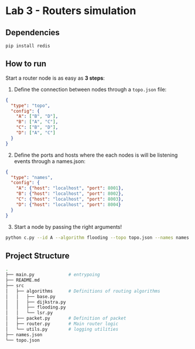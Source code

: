# Lab 3 - Routers simulation

## Dependencies

```
pip install redis
```

## How to run

Start a router node is as easy as **3 steps**:

1. Define the connection between nodes through a `topo.json` file:

```json
{
  "type": "topo",
  "config": {
    "A": ["B", "D"],
    "B": ["A", "C"],
    "C": ["B", "D"],
    "D": ["A", "C"]
  }
}
```

2. Define the ports and hosts where the each nodes is will be listening events through a names.json:

```json
{
  "type": "names",
  "config": {
    "A": {"host": "localhost", "port": 8001},
    "B": {"host": "localhost", "port": 8002}, 
    "C": {"host": "localhost", "port": 8003},
    "D": {"host": "localhost", "port": 8004}
  }
}
```

3. Start a node by passing the right arguments!

```bash
python c.py --id A --algorithm flooding --topo topo.json --names names.json
```

## Project Structure

```bash
.
├── main.py             # entrypoing
├── README.md
├── src
│   ├── algorithms      # Definitions of routing algorithms
│   │   ├── base.py
│   │   ├── dijkstra.py
│   │   ├── flooding.py
│   │   └── lsr.py
│   ├── packet.py       # Definition of packet
│   ├── router.py       # Main router logic
│   └── utils.py        # logging utilities
├── names.json
└── topo.json
```
